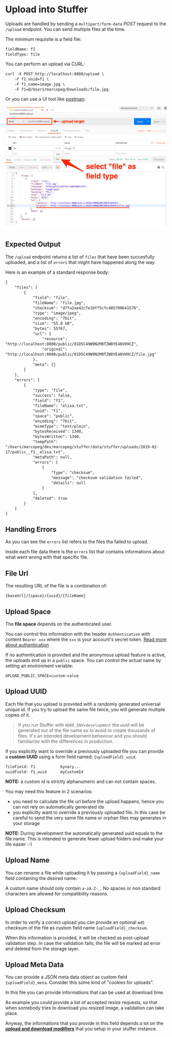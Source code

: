 # Upload into Stuffer

Uploads are handled by sending a `multipart/form-data` _POST_ request to the 
`/upload` endpoint. You can send multiple files at the time.

The minimum requisite is a field file:

    fieldName: f1
    fieldType: file

You can perform an upload via CURL:

    curl -X POST http://localhost:8080/upload \
        -F f1_uuid=f1 \
        -F f1_name=image.jpg \
        -F f1=@/Users/marcopeg/Downloads/file.jpg

Or you can use a UI tool like [postman](https://www.getpostman.com):

![Upload with postman](./media/postman-upload.jpg)

## Expected Output

The `/upload` endpoint returns a list of `files` that have been succesfully uploaded,
and a list of `errors` that might have happened along the way.

Here is an example of a standard response body:

    {
        "files": [
            {
                "field": "file",
                "fileName": "file.jpg",
                "checksum": "d7fa2ae42c7e18ff5cfc405700641576",
                "type": "image/jpeg",
                "encoding": "7bit",
                "size": "55.8 kB",
                "bytes": 55767,
                "url": {
                    "resource": "http://localhost:8080/public/01D5C49W9N2M8TZW8YE48VH9CZ",
                    "original": "http://localhost:8080/public/01D5C49W9N2M8TZW8YE48VH9CZ/file.jpg"
                },
                "meta": {}
            }
        ],
        "errors": [
            {
                "type": "file",
                "success": false,
                "field": "f1",
                "fileName": "elisa.txt",
                "uuid": "f1",
                "space": "public",
                "encoding": "7bit",
                "mimeType": "text/plain",
                "bytesReceived": 1340,
                "bytesWritten": 1340,
                "tempPath": "/Users/marcopeg/dev/marcopeg/stuffer/data/stuffer/uploads/2019-02-17/public__f1__elisa.txt",
                "metaPath": null,
                "errors": [
                    {
                        "type": "checksum",
                        "message": "checksum validation failed",
                        "details": null
                    }
                ],
                "deleted": true
            }
        ]
    }

## Handling Errors

As you can see the `errors` list refers to the files tha failed to upload.

Inside each file data there is the `errors` list that contains informations about what
went wrong with that specific file.

## File Url

The resulting URL of the file is a combination of:

    {baseUrl}/{space}/{uuid}/{fileName}

## Upload Space

The **file space** depends on the authenticated user.

You can control this information with the header `Authentication` with content `Bearer xxx`
where the `xxx` is your account's secret token. [Read more about authentication](./authentication.md)

If no authentication is provided and the anonymous upload feature is active, the
uploads end up in a `public` space. You can control the actual name by setting an
environment variable:

    UPLOAD_PUBLIC_SPACE=custom-value

## Upload UUID

Each file that you upload is provided with a randomly generated universal unique id. 
If you try to upload the same file twice, you will generate multiple copies of it.

> If you run Stuffer with `NODE_ENV=development` the _uuid_ will be generated out of
> the file name so to avoid to create thousands of files. It's an intended development
> behaviour and you should familiarize with the differences in production.

If you explicitly want to override a previously uploaded file you can provide a
**custom UUID** using a form field named: `{uploadField}_uuid`.

    fileField: f1           bynary...
    uuidField: f1_uuid      myCustomId

**NOTE:** a custom id is strictly alphanumeric and can not contain spaces.

You may need this feature in 2 scenarios:

- you need to calculate the file url before the upload happens, hence you can not
  rely on automatically generated ids
- you explicitly want to override a previously uploaded file. In this case be careful
  to send the very same file name or orphan files may generates in your storage

**NOTE:** During development the automatically generated uuid equals to the file name.
This is intended to generate fewer upload folders and make your life easier :-)

## Upload Name

You can rename a file while uploading it by passing a `{uploadField}_name` field
containing the desired name.

A custom name should only contain `a-zA-Z-_`. No spaces or non standard characters are
allowed for compatibility reasons.

## Upload Checksum

In order to verify a correct upload you can provide an optional `md5` checksum of the
file as custom field name `{uploadField}_checksum`.

When this information is provided, it will be checked as post-upload validation step.
In case the validation fails, the file will be marked ad error and deleted from the
storage layer.

## Upload Meta Data

You can provide a JSON meta data object as custom field `{uploadField}_meta`. Consider
this some kind of "cookies for uploads".

In this file you can provide informations that can be used at download time.

As example you could provide a list of accepted resize requests, so that when somebody
tries to download you resized image, a validation can take place.

Anyway, the informations that you provide in this field depends a lot on the 
[**upload and download modifiers**](./modifiers.md) that you setup in your stuffer instance.

